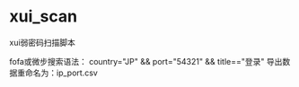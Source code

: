 # xui_scan
xui弱密码扫描脚本

fofa或微步搜索语法：
country="JP" && port="54321" && title=="登录"
导出数据重命名为：ip_port.csv


